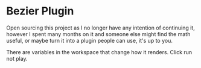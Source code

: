 # Bezier Plugin

Open sourcing this project as I no longer have any intention of continuing it, however I spent many months on it and someone else might find the math useful, or maybe turn it into a plugin people can use, it's up to you.

There are variables in the workspace that change how it renders. Click run not play.
